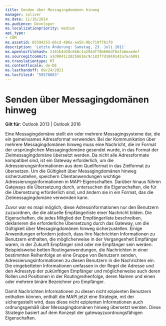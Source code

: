 ```yaml
---
title: Senden über Messagingdomänen hinweg
manager: soliver
ms.date: 11/16/2014
ms.audience: Developer
ms.localizationpriority: medium
api_type:
- COM
ms.assetid: 65594253-66cd-486a-aa5b-0bc719f761f0
description: 'Letzte Änderung: Samstag, 23. Juli 2011'
ms.openlocfilehash: 2161b4d28c668c1a294dff8b666df8afa6eaedef
ms.sourcegitcommit: a1d9041c20256616c9c183f7d1049142a7ac6991
ms.translationtype: MT
ms.contentlocale: de-DE
ms.lasthandoff: 09/24/2021
ms.locfileid: "59578683"
---
```

# <a name="sending-across-messaging-domains"></a>Senden über Messagingdomänen hinweg

  
  
**Gilt für**: Outlook 2013 | Outlook 2016 
  
Eine Messagingdomäne stellt ein oder mehrere Messagingsysteme dar, die ein gemeinsames Adressformat verwenden. Bei der Kommunikation über mehrere Messagingdomänen hinweg muss eine Nachricht, die im Format der ursprünglichen Messagingdomäne gesendet wurde, in das Format der Zielmessagingdomäne übersetzt werden. Da nicht alle Adressformate kompatibel sind, ist ein Gateway erforderlich, um die Adressierungsinformationen aus dem Quellformat in das Zielformat zu übersetzen. Um die Gültigkeit über Messagingdomänen hinweg sicherzustellen, speichern Clientanwendungen wichtige Adressierungsinformationen in MAPI-Eigenschaften. Darüber hinaus führen Gateways die Übersetzung durch, untersuchen die Eigenschaften, die für die Übersetzung erforderlich sind, und ändern sie in ein Format, das die Zielmessagingdomäne verwenden kann.
  
Zuvor war es mapi möglich, diese Adressinformationen nur den Benutzern zuzuordnen, die die aktuelle Empfängerliste einer Nachricht bilden. Die Eigenschaften, die jedes Mitglied der Empfängerliste beschreiben, deklarieren die erforderliche Übersetzung durch das Gateway, um die Gültigkeit über Messagingdomänen hinweg sicherzustellen. Einige Anwendungen erfordern jedoch, dass ihre Nachrichten Informationen zu Benutzern enthalten, die möglicherweise in der Vergangenheit Empfänger waren, in der Zukunft Empfänger sind oder nie Empfänger sein werden. Beispielsweise betten Routinganwendungen, die Nachrichten in einer bestimmten Reihenfolge an eine Gruppe von Benutzern senden, Adressierungsinformationen zu diesen Benutzern in die Nachrichten ein. Die eingebetteten Informationen umfassen in der Regel die Adresse und den Adresstyp der zukünftigen Empfänger und möglicherweise auch deren Rollen und Positionen in der Routingreihenfolge, deren Namen und einen oder mehrere binäre Bezeichner pro Empfänger.
  
Damit Nachrichten Informationen zu diesen nicht ezipienten Benutzern enthalten können, enthält die MAPI jetzt eine Strategie, mit der sichergestellt wird, dass diese nicht ezipienten Informationen auch ordnungsgemäß über Messagingdomänen hinweg übersetzt werden. Diese Strategie basiert auf dem Konzept der gatewayzuordnungsfähigen Eigenschaften.
  

